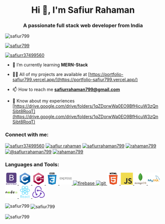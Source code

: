 <h1 align="center">Hi 👋, I'm Safiur Rahaman</h1>
<h3 align="center">A passionate full stack web developer from India</h3>

<p align="left"> <img src="https://komarev.com/ghpvc/?username=safiur799&label=Profile%20views&color=0e75b6&style=flat" alt="safiur799" /> </p>

<p align="left"> <a href="https://github.com/ryo-ma/github-profile-trophy"><img src="https://github-profile-trophy.vercel.app/?username=safiur799" alt="safiur799" /></a> </p>

<p align="left"> <a href="https://twitter.com/safiurr37499560" target="blank"><img src="https://img.shields.io/twitter/follow/safiurr37499560?logo=twitter&style=for-the-badge" alt="safiurr37499560" /></a> </p>

- 🌱 I’m currently learning **MERN-Stack**

- 👨‍💻 All of my projects are available at [https://portfolio-safiur799.vercel.app/](https://portfolio-safiur799.vercel.app/)

- 📫 How to reach me **safiurrahaman799@gmail.com**

- 📄 Know about my experiences [https://drive.google.com/drive/folders/1qZDorwWa0EO9BfHicuW3zQnSibt8RoqT](https://drive.google.com/drive/folders/1qZDorwWa0EO9BfHicuW3zQnSibt8RoqT)

<h3 align="left">Connect with me:</h3>
<p align="left">
<a href="https://twitter.com/safiurr37499560" target="blank"><img align="center" src="https://raw.githubusercontent.com/rahuldkjain/github-profile-readme-generator/master/src/images/icons/Social/twitter.svg" alt="safiurr37499560" height="30" width="40" /></a>
<a href="https://linkedin.com/in/safiur rahaman" target="blank"><img align="center" src="https://raw.githubusercontent.com/rahuldkjain/github-profile-readme-generator/master/src/images/icons/Social/linked-in-alt.svg" alt="safiur rahaman" height="30" width="40" /></a>
<a href="https://codesandbox.com/safiurrahaman799" target="blank"><img align="center" src="https://raw.githubusercontent.com/rahuldkjain/github-profile-readme-generator/master/src/images/icons/Social/codesandbox.svg" alt="safiurrahaman799" height="30" width="40" /></a>
<a href="https://www.codechef.com/users/rahaman799" target="blank"><img align="center" src="https://cdn.jsdelivr.net/npm/simple-icons@3.1.0/icons/codechef.svg" alt="rahaman799" height="30" width="40" /></a>
<a href="https://www.hackerrank.com/@safiurrahaman799" target="blank"><img align="center" src="https://raw.githubusercontent.com/rahuldkjain/github-profile-readme-generator/master/src/images/icons/Social/hackerrank.svg" alt="@safiurrahaman799" height="30" width="40" /></a>
<a href="https://www.leetcode.com/rahaman799" target="blank"><img align="center" src="https://raw.githubusercontent.com/rahuldkjain/github-profile-readme-generator/master/src/images/icons/Social/leet-code.svg" alt="rahaman799" height="30" width="40" /></a>
</p>

<h3 align="left">Languages and Tools:</h3>
<p align="left"> <a href="https://getbootstrap.com" target="_blank" rel="noreferrer"> <img src="https://raw.githubusercontent.com/devicons/devicon/master/icons/bootstrap/bootstrap-plain-wordmark.svg" alt="bootstrap" width="40" height="40"/> </a> <a href="https://www.cprogramming.com/" target="_blank" rel="noreferrer"> <img src="https://raw.githubusercontent.com/devicons/devicon/master/icons/c/c-original.svg" alt="c" width="40" height="40"/> </a> <a href="https://www.w3schools.com/cpp/" target="_blank" rel="noreferrer"> <img src="https://raw.githubusercontent.com/devicons/devicon/master/icons/cplusplus/cplusplus-original.svg" alt="cplusplus" width="40" height="40"/> </a> <a href="https://www.w3schools.com/css/" target="_blank" rel="noreferrer"> <img src="https://raw.githubusercontent.com/devicons/devicon/master/icons/css3/css3-original-wordmark.svg" alt="css3" width="40" height="40"/> </a> <a href="https://expressjs.com" target="_blank" rel="noreferrer"> <img src="https://raw.githubusercontent.com/devicons/devicon/master/icons/express/express-original-wordmark.svg" alt="express" width="40" height="40"/> </a> <a href="https://firebase.google.com/" target="_blank" rel="noreferrer"> <img src="https://www.vectorlogo.zone/logos/firebase/firebase-icon.svg" alt="firebase" width="40" height="40"/> </a> <a href="https://git-scm.com/" target="_blank" rel="noreferrer"> <img src="https://www.vectorlogo.zone/logos/git-scm/git-scm-icon.svg" alt="git" width="40" height="40"/> </a> <a href="https://www.w3.org/html/" target="_blank" rel="noreferrer"> <img src="https://raw.githubusercontent.com/devicons/devicon/master/icons/html5/html5-original-wordmark.svg" alt="html5" width="40" height="40"/> </a> <a href="https://developer.mozilla.org/en-US/docs/Web/JavaScript" target="_blank" rel="noreferrer"> <img src="https://raw.githubusercontent.com/devicons/devicon/master/icons/javascript/javascript-original.svg" alt="javascript" width="40" height="40"/> </a> <a href="https://www.mongodb.com/" target="_blank" rel="noreferrer"> <img src="https://raw.githubusercontent.com/devicons/devicon/master/icons/mongodb/mongodb-original-wordmark.svg" alt="mongodb" width="40" height="40"/> </a> <a href="https://www.mysql.com/" target="_blank" rel="noreferrer"> <img src="https://raw.githubusercontent.com/devicons/devicon/master/icons/mysql/mysql-original-wordmark.svg" alt="mysql" width="40" height="40"/> </a> <a href="https://nodejs.org" target="_blank" rel="noreferrer"> <img src="https://raw.githubusercontent.com/devicons/devicon/master/icons/nodejs/nodejs-original-wordmark.svg" alt="nodejs" width="40" height="40"/> </a> <a href="https://reactjs.org/" target="_blank" rel="noreferrer"> <img src="https://raw.githubusercontent.com/devicons/devicon/master/icons/react/react-original-wordmark.svg" alt="react" width="40" height="40"/> </a> <a href="https://redux.js.org" target="_blank" rel="noreferrer"> <img src="https://raw.githubusercontent.com/devicons/devicon/master/icons/redux/redux-original.svg" alt="redux" width="40" height="40"/> </a> </p>

<p><img align="left" color="black" src="https://github-readme-stats.vercel.app/api/top-langs?username=safiur799&show_icons=true&locale=en&layout=compact" alt="safiur799" /></p>

<p>&nbsp;<img align="center" src="https://github-readme-stats.vercel.app/api?username=safiur799&show_icons=true&locale=en" alt="safiur799" /></p>

<p><img align="center" src="https://github-readme-streak-stats.herokuapp.com/?user=safiur799&" alt="safiur799" /></p>
